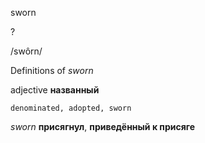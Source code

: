 sworn

?

/swôrn/

Definitions of _sworn_

adjective
**названный**

    denominated, adopted, sworn

_sworn_
**присягнул**, **приведённый к присяге**